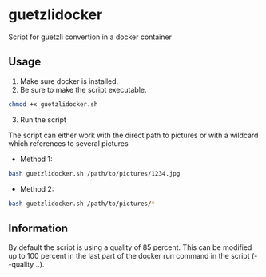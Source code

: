 # guetzlidocker
Script for guetzli convertion in a docker container

## Usage

1. Make sure docker is installed.
2. Be sure to make the script executable.

```bash
chmod +x guetzlidocker.sh
```

3. Run the script 

The script can either work with the direct path to pictures or with a wildcard which references to several pictures

- Method 1: 

```bash
bash guetzlidocker.sh /path/to/pictures/1234.jpg 
```

- Method 2:

```bash
bash guetzlidocker.sh /path/to/pictures/*
```

## Information 
By default the script is using a quality of 85 percent. This can be modified up to 100 percent in the last part of the docker run command in the script (--quality ..). 
